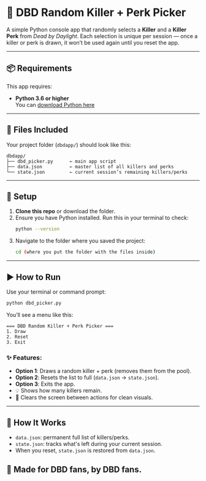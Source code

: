 # 🎲 DBD Random Killer + Perk Picker

A simple Python console app that randomly selects a **Killer** and a **Killer Perk** from *Dead by Daylight*. Each selection is unique per session — once a killer or perk is drawn, it won’t be used again until you reset the app.

---

## 📦 Requirements

This app requires:

- **Python 3.6 or higher**\
  You can [download Python here](https://www.python.org/downloads/)

---

## 📁 Files Included

Your project folder (`dbdapp/`) should look like this:

```
dbdapp/
├── dbd_picker.py      ← main app script
├── data.json          ← master list of all killers and perks
└── state.json         ← current session’s remaining killers/perks
```

---

## 💪 Setup

1. **Clone this repo** or download the folder.
2. Ensure you have Python installed. Run this in your terminal to check:
   ```bash
   python --version
   ```
3. Navigate to the folder where you saved the project:
   ```bash
   cd (where you put the folder with the files inside)
   ```

---

## ▶️ How to Run

Use your terminal or command prompt:

```bash
python dbd_picker.py
```

You’ll see a menu like this:

```
=== DBD Random Killer + Perk Picker ===
1. Draw
2. Reset
3. Exit
```

### ✨ Features:

- **Option 1**: Draws a random killer + perk (removes them from the pool).
- **Option 2**: Resets the list to full (`data.json` → `state.json`).
- **Option 3**: Exits the app.
- 💡 Shows how many killers remain.
- 🧼 Clears the screen between actions for clean visuals.

---

## 🔁 How It Works

- `data.json`: permanent full list of killers/perks.
- `state.json`: tracks what's left during your current session.
- When you reset, `state.json` is restored from `data.json`.

## 🔹 Made for DBD fans, by DBD fans.


